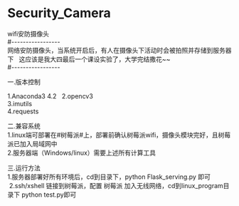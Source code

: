 # Security_Camera
wifi安防摄像头  
#-----------------  
网络安防摄像头，当系统开启后，有人在摄像头下活动时会被拍照并存储到服务器下  
这应该是我大四最后一个课设实验了，大学完结撒花~~  
#-----------------  

一.版本控制</p>
  1.Anaconda3 4.2   
  2.opencv3  
  3.imutils  
  4.requests  
  
二.兼容系统  
  1.linux端可部署在#树莓派#上，部署前确认树莓派wifi，摄像头模块完好，且树莓派已加入局域网中  
  2.服务器端（Windows/linux）需要上述所有计算工具  
  
三.运行方法  
  1.服务器部署好所有环境后，cd到目录下，python Flask_serving.py 即可  
  2.ssh/xshell 链接到树莓派，配置 树莓派 加入无线网络，cd到linux_program目录下 python test.py即可  
